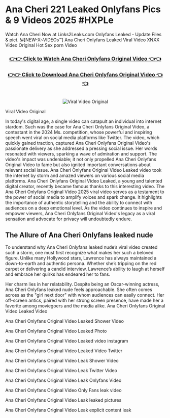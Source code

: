 # Ana Cheri 221 Leaked Onlyfans Pics & 9 Videos 2025 #HXPLe

Watch Ana Cheri Now at Links2Leaks.com Onlyfans Leaked - Update Files & pict. !#[NEW-X~VIDEOs™] Ana Cheri Onlyfans Leaked Viral Video XNXX Video Original Hot Sex porn Video
<br>
<div align="center">
<h3><a href="https://links2leaks.com/anacheri" rel="nofollow">👉👉 Click to Watch Ana Cheri Onlyfans Original Video 👈👈</a></h3>
<h3><a href="https://links2leaks.com/anacheri" rel="nofollow">👉👉 Click to Download Ana Cheri Onlyfans Original Video 👈👈</a></h3>
<br>
<a href="https://links2leaks.com/anacheri" rel="nofollow"><img src="https://i.ibb.co/Gkj2r4b/banner.png" alt="Viral Video Original" style="max-width: 100%; display: inline-block;" data-target="animated-image.originalImage"></a>
</div>

Viral Video Original

In today's digital age, a single video can catapult an individual into internet stardom. Such was the case for Ana Cheri Onlyfans Original Video, a contestant in the 2024 Ms. competition, whose powerful and inspiring speech went viral on social media platforms like Twitter.
The video, which quickly gained traction, captured Ana Cheri Onlyfans Original Video's passionate delivery as she addressed a pressing social issue. Her words resonated with viewers, sparking a wave of admiration and support. The video's impact was undeniable; it not only propelled Ana Cheri Onlyfans Original Video to fame but also ignited important conversations about relevant social issue.
Ana Cheri Onlyfans Original Video Leaked video took the internet by storm and amazed viewers on various social media platforms. Ana Cheri Onlyfans Original Video Leaked, a young and talented digital creator, recently became famous thanks to this interesting video.
The Ana Cheri Onlyfans Original Video 2025 viral video serves as a testament to the power of social media to amplify voices and spark change. It highlights the importance of authentic storytelling and the ability to connect with audiences on a deep emotional level. As the video continues to inspire and empower viewers, Ana Cheri Onlyfans Original Video's legacy as a viral sensation and advocate for privacy will undoubtedly endure.

<h2>The Allure of Ana Cheri Onlyfans leaked nude</h2>


To understand why Ana Cheri Onlyfans leaked nude’s viral video created such a storm, one must first recognize what makes her such a beloved figure. Unlike many Hollywood stars, Lawrence has always maintained a down-to-earth and authentic persona. Whether she’s tripping on the red carpet or delivering a candid interview, Lawrence’s ability to laugh at herself and embrace her quirks has endeared her to fans.

Her charm lies in her relatability. Despite being an Oscar-winning actress, Ana Cheri Onlyfans leaked nude feels approachable. She often comes across as the "girl next door" with whom audiences can easily connect. Her off-screen antics, paired with her strong screen presence, have made her a favorite among moviegoers and the media alike.
Ana Cheri Onlyfans Original Video Leaked Video

Ana Cheri Onlyfans Original Video Leaked Shower Video

Ana Cheri Onlyfans Original Video Leaked Photo

Ana Cheri Onlyfans Original Video Leaked video instagram

Ana Cheri Onlyfans Original Video Leaked Video Twitter

Ana Cheri Onlyfans Original Video Leak Shower Video

Ana Cheri Onlyfans Original Video Leak Twitter Video

Ana Cheri Onlyfans Original Video Leak Onlyfans Video

Ana Cheri Onlyfans Original Video Only Fans leak video

Ana Cheri Onlyfans Original Video Leak leaked pictures

Ana Cheri Onlyfans Original Video Leak explicit content leak
